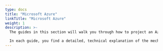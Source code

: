 ```yaml
---
type: docs
title: "Microsoft Azure"
linkTitle: "Microsoft Azure"
weight: 1
description: >-
  The guides in this section will walk you through how to project an Azure VM installed with SQL Server as an Azure Arc enabled server and Azure Arc enabled SQL. This guide, using Azure VM as the targeted Azure Arc enabled SQL Server, is designed **for demo and testing purposes ONLY and are not supported.** In the guide you will find a detailed technical explanation of the mechanism and why **it is not expected to project an Azure VM as an Azure Arc enabled server.**

  In each guide, you find a detailed, technical explanation of the mechanism and why it is not expected to project an Azure VM as an Azure Arc enabled server.
---
```

